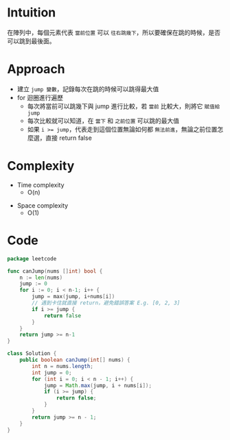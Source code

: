 # Intuition
在陣列中，每個元素代表 `當前位置` 可以 `往右跳幾下`，所以要確保在跳的時候，是否可以跳到最後面。
<!-- Describe your first thoughts on how to solve this problem. -->

# Approach
- 建立 `jump 變數`，記錄每次在跳的時候可以跳得最大值
- for 迴圈進行遍歷
    - 每次將當前可以跳幾下與 jump 進行比較，若 `當前` 比較大，則將它 `賦值給 jump`
    - 每次比較就可以知道，在 `當下` 和 `之前位置` 可以跳的最大值
    - 如果 `i >= jump`，代表走到這個位置無論如何都 `無法前進`，無論之前位置怎麼選，直接 return false
<!-- Describe your approach to solving the problem. -->

# Complexity
- Time complexity
    - O(n)
<!-- Add your time complexity here, e.g. $$O(n)$$ -->

- Space complexity 
    - O(1)
<!-- Add your space complexity here, e.g. $$O(n)$$ -->

# Code
```go
package leetcode

func canJump(nums []int) bool {
	n := len(nums)
	jump := 0
	for i := 0; i < n-1; i++ {
		jump = max(jump, i+nums[i])
		// 遇到卡住就直接 return，避免錯誤答案 E.g. [0, 2, 3]
		if i >= jump {
			return false
		}
	}
	return jump >= n-1
}
```

```java
class Solution {
    public boolean canJump(int[] nums) {
        int n = nums.length;
        int jump = 0;
        for (int i = 0; i < n - 1; i++) {
            jump = Math.max(jump, i + nums[i]);
            if (i >= jump) {
                return false;
            }
        }
        return jump >= n - 1;
    }
}
```